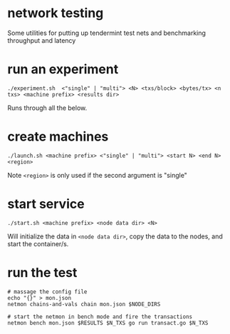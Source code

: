 # network testing

Some utilities for putting up tendermint test nets and benchmarking throughput and latency

# run an experiment

`./experiment.sh  <"single" | "multi"> <N> <txs/block> <bytes/tx> <n txs> <machine prefix> <results dir>`

Runs through all the below.

# create machines

`./launch.sh <machine prefix> <"single" | "multi"> <start N> <end N> <region>`

Note `<region>` is only used if the second argument is "single"

# start service

`./start.sh <machine prefix> <node data dir> <N>`

Will initialize the data in `<node data dir>`, copy the data to the nodes, and start the container/s.

# run the test


```
# massage the config file
echo "{}" > mon.json
netmon chains-and-vals chain mon.json $NODE_DIRS

# start the netmon in bench mode and fire the transactions
netmon bench mon.json $RESULTS $N_TXS go run transact.go $N_TXS
```





